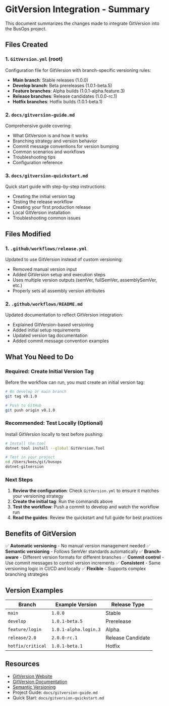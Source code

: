 # GitVersion Integration - Summary

This document summarizes the changes made to integrate GitVersion into the BusOps project.

## Files Created

### 1. `GitVersion.yml` (root)
Configuration file for GitVersion with branch-specific versioning rules:
- **Main branch**: Stable releases (1.0.0)
- **Develop branch**: Beta prereleases (1.0.1-beta.5)
- **Feature branches**: Alpha builds (1.0.1-alpha.feature.3)
- **Release branches**: Release candidates (1.0.0-rc.1)
- **Hotfix branches**: Hotfix builds (1.0.1-beta.1)

### 2. `docs/gitversion-guide.md`
Comprehensive guide covering:
- What GitVersion is and how it works
- Branching strategy and version behavior
- Commit message conventions for version bumping
- Common scenarios and workflows
- Troubleshooting tips
- Configuration reference

### 3. `docs/gitversion-quickstart.md`
Quick start guide with step-by-step instructions:
- Creating the initial version tag
- Testing the release workflow
- Creating your first production release
- Local GitVersion installation
- Troubleshooting common issues

## Files Modified

### 1. `.github/workflows/release.yml`
Updated to use GitVersion instead of custom versioning:
- Removed manual version input
- Added GitVersion setup and execution steps
- Uses multiple version outputs (semVer, fullSemVer, assemblySemVer, etc.)
- Properly sets all assembly version attributes

### 2. `.github/workflows/README.md`
Updated documentation to reflect GitVersion integration:
- Explained GitVersion-based versioning
- Added initial setup requirements
- Updated version tag documentation
- Added commit message convention examples

## What You Need to Do

### Required: Create Initial Version Tag

Before the workflow can run, you must create an initial version tag:

```bash
# On develop or main branch
git tag v0.1.0

# Push to GitHub
git push origin v0.1.0
```

### Recommended: Test Locally (Optional)

Install GitVersion locally to test before pushing:

```bash
# Install the tool
dotnet tool install --global GitVersion.Tool

# Test in your project
cd /Users/kees/git/busops
dotnet-gitversion
```

### Next Steps

1. **Review the configuration**: Check `GitVersion.yml` to ensure it matches your versioning strategy
2. **Create the initial tag**: Run the commands above
3. **Test the workflow**: Push a commit to develop and watch the workflow run
4. **Read the guides**: Review the quickstart and full guide for best practices

## Benefits of GitVersion

✅ **Automatic versioning** - No manual version management needed
✅ **Semantic versioning** - Follows SemVer standards automatically
✅ **Branch-aware** - Different version formats for different branches
✅ **Commit control** - Use commit messages to control version increments
✅ **Consistent** - Same versioning logic in CI/CD and locally
✅ **Flexible** - Supports complex branching strategies

## Version Examples

| Branch | Example Version | Release Type |
|--------|----------------|--------------|
| `main` | `1.0.0` | Stable |
| `develop` | `1.0.1-beta.5` | Prerelease |
| `feature/login` | `1.0.1-alpha.login.3` | Alpha |
| `release/2.0` | `2.0.0-rc.1` | Release Candidate |
| `hotfix/critical` | `1.0.1-beta.1` | Hotfix |

## Resources

- [GitVersion Website](https://gitversion.net/)
- [GitVersion Documentation](https://gitversion.net/docs/)
- [Semantic Versioning](https://semver.org/)
- Project Guide: `docs/gitversion-guide.md`
- Quick Start: `docs/gitversion-quickstart.md`
